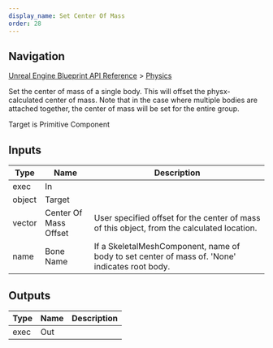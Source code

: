 ```yaml
---
display_name: Set Center Of Mass
order: 28
---
```

## Navigation

[Unreal Engine Blueprint API Reference](https://dev.epicgames.com/documentation/en-us/unreal-engine/BlueprintAPI) > [Physics](https://dev.epicgames.com/documentation/en-us/unreal-engine/BlueprintAPI/Physics)

Set the center of mass of a single body. This will offset the physx-calculated center of mass.
Note that in the case where multiple bodies are attached together, the center of mass will be set for the entire group.

Target is Primitive Component

## Inputs

| Type | Name | Description |
| --- | --- | --- |
| exec | In |  |
| object | Target |  |
| vector | Center Of Mass Offset | User specified offset for the center of mass of this object, from the calculated location. |
| name | Bone Name | If a SkeletalMeshComponent, name of body to set center of mass of. 'None' indicates root body. |

## Outputs

| Type | Name | Description |
| --- | --- | --- |
| exec | Out |  |
